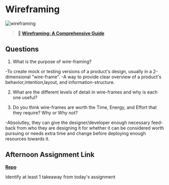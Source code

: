 # Wireframing

![wireframing](https://bcw.blob.core.windows.net/public/img/courses/2293087935019893)

> **📖 [Wireframing: A Comprehensive Guide](https://codeworksacademy.com/fs-student-guide/resources/wk1/06-Wireframing)**

## Questions

1. What is the purpose of wire-framing? 

-To create mock or testing versions of a product's design, usually in a 2-dimensional "wire-frame".
-A way to provide clear overview of a product's behavior,intention,layout, and information-structure.

2. What are the different levels of detail in wire-frames and why is each one useful?

3. Do you think wire-frames are worth the Time, Energy, and Effort that they require? Why or Why not?

-Absolutley, they can give the designer/developer enough necessary feed-back from who they are designing it for whether it can be considered worth pursuing or needs extra time and change before deploying enough resources towards it.

## Afternoon Assignment Link

**[Repo](https://github.com/TungLe0319/<ASSIGNMENT_REPO>)**

Identify at least 1 takeaway from today's assignment
